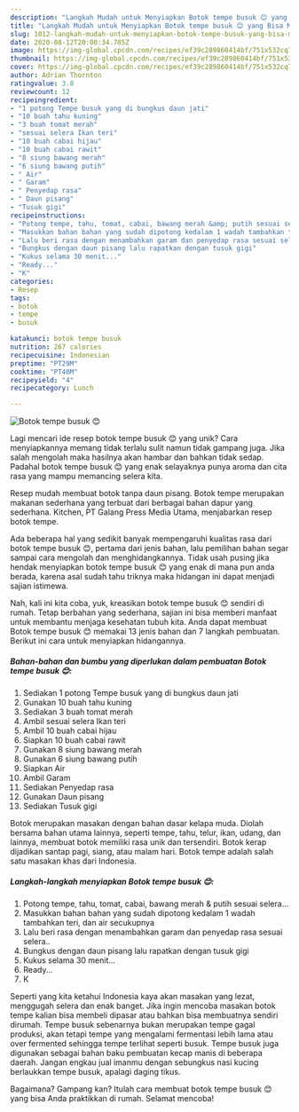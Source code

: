 ```yaml
---
description: "Langkah Mudah untuk Menyiapkan Botok tempe busuk 😊 yang Bisa Manjain Lidah"
title: "Langkah Mudah untuk Menyiapkan Botok tempe busuk 😊 yang Bisa Manjain Lidah"
slug: 1012-langkah-mudah-untuk-menyiapkan-botok-tempe-busuk-yang-bisa-manjain-lidah
date: 2020-08-12T20:00:34.705Z
image: https://img-global.cpcdn.com/recipes/ef39c289860414bf/751x532cq70/botok-tempe-busuk-😊-foto-resep-utama.jpg
thumbnail: https://img-global.cpcdn.com/recipes/ef39c289860414bf/751x532cq70/botok-tempe-busuk-😊-foto-resep-utama.jpg
cover: https://img-global.cpcdn.com/recipes/ef39c289860414bf/751x532cq70/botok-tempe-busuk-😊-foto-resep-utama.jpg
author: Adrian Thornton
ratingvalue: 3.8
reviewcount: 12
recipeingredient:
- "1 potong Tempe busuk yang di bungkus daun jati"
- "10 buah tahu kuning"
- "3 buah tomat merah"
- "sesuai selera Ikan teri"
- "10 buah cabai hijau"
- "10 buah cabai rawit"
- "8 siung bawang merah"
- "6 siung bawang putih"
- " Air"
- " Garam"
- " Penyedap rasa"
- " Daun pisang"
- "Tusuk gigi"
recipeinstructions:
- "Potong tempe, tahu, tomat, cabai, bawang merah &amp; putih sesuai selera..."
- "Masukkan bahan bahan yang sudah dipotong kedalam 1 wadah tambahkan teri, dan air secukupnya"
- "Lalu beri rasa dengan menambahkan garam dan penyedap rasa sesuai selera.."
- "Bungkus dengan daun pisang lalu rapatkan dengan tusuk gigi"
- "Kukus selama 30 menit..."
- "Ready..."
- "K"
categories:
- Resep
tags:
- botok
- tempe
- busuk

katakunci: botok tempe busuk 
nutrition: 267 calories
recipecuisine: Indonesian
preptime: "PT29M"
cooktime: "PT40M"
recipeyield: "4"
recipecategory: Lunch

---
```



![Botok tempe busuk 😊](https://img-global.cpcdn.com/recipes/ef39c289860414bf/751x532cq70/botok-tempe-busuk-😊-foto-resep-utama.jpg)

Lagi mencari ide resep botok tempe busuk 😊 yang unik? Cara menyiapkannya memang tidak terlalu sulit namun tidak gampang juga. Jika salah mengolah maka hasilnya akan hambar dan bahkan tidak sedap. Padahal botok tempe busuk 😊 yang enak selayaknya punya aroma dan cita rasa yang mampu memancing selera kita.

Resep mudah membuat botok tanpa daun pisang. Botok tempe merupakan makanan sederhana yang terbuat dari berbagai bahan dapur yang sederhana. Kitchen, PT Galang Press Media Utama, menjabarkan resep botok tempe.

Ada beberapa hal yang sedikit banyak mempengaruhi kualitas rasa dari botok tempe busuk 😊, pertama dari jenis bahan, lalu pemilihan bahan segar sampai cara mengolah dan menghidangkannya. Tidak usah pusing jika hendak menyiapkan botok tempe busuk 😊 yang enak di mana pun anda berada, karena asal sudah tahu triknya maka hidangan ini dapat menjadi sajian istimewa.


Nah, kali ini kita coba, yuk, kreasikan botok tempe busuk 😊 sendiri di rumah. Tetap berbahan yang sederhana, sajian ini bisa memberi manfaat untuk membantu menjaga kesehatan tubuh kita. Anda dapat membuat Botok tempe busuk 😊 memakai 13 jenis bahan dan 7 langkah pembuatan. Berikut ini cara untuk menyiapkan hidangannya.

<!--inarticleads1-->

##### Bahan-bahan dan bumbu yang diperlukan dalam pembuatan Botok tempe busuk 😊:

1. Sediakan 1 potong Tempe busuk yang di bungkus daun jati
1. Gunakan 10 buah tahu kuning
1. Sediakan 3 buah tomat merah
1. Ambil sesuai selera Ikan teri
1. Ambil 10 buah cabai hijau
1. Siapkan 10 buah cabai rawit
1. Gunakan 8 siung bawang merah
1. Gunakan 6 siung bawang putih
1. Siapkan  Air
1. Ambil  Garam
1. Sediakan  Penyedap rasa
1. Gunakan  Daun pisang
1. Sediakan Tusuk gigi


Botok merupakan masakan dengan bahan dasar kelapa muda. Diolah bersama bahan utama lainnya, seperti tempe, tahu, telur, ikan, udang, dan lainnya, membuat botok memiliki rasa unik dan tersendiri. Botok kerap dijadikan santap pagi, siang, atau malam hari. Botok tempe adalah salah satu masakan khas dari Indonesia. 

<!--inarticleads2-->

##### Langkah-langkah menyiapkan Botok tempe busuk 😊:

1. Potong tempe, tahu, tomat, cabai, bawang merah &amp; putih sesuai selera...
1. Masukkan bahan bahan yang sudah dipotong kedalam 1 wadah tambahkan teri, dan air secukupnya
1. Lalu beri rasa dengan menambahkan garam dan penyedap rasa sesuai selera..
1. Bungkus dengan daun pisang lalu rapatkan dengan tusuk gigi
1. Kukus selama 30 menit...
1. Ready...
1. K


Seperti yang kita ketahui Indonesia kaya akan masakan yang lezat, menggugah selera dan enak banget. Jika ingin mencoba masakan botok tempe kalian bisa membeli dipasar atau bahkan bisa membuatnya sendiri dirumah. Tempe busuk sebenarnya bukan merupakan tempe gagal produksi, akan tetapi tempe yang mengalami fermentasi lebih lama atau over fermented sehingga tempe terlihat seperti busuk. Tempe busuk juga digunakan sebagai bahan baku pembuatan kecap manis di beberapa daerah. Jangan engkau jual imanmu dengan sebungkus nasi kucing berlaukkan tempe busuk, apalagi daging tikus. 

Bagaimana? Gampang kan? Itulah cara membuat botok tempe busuk 😊 yang bisa Anda praktikkan di rumah. Selamat mencoba!
